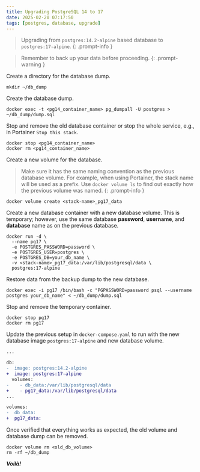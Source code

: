 ```yaml
---
title: Upgrading PostgreSQL 14 to 17
date: 2025-02-20 07:17:50
tags: [postgres, database, upgrade]
---
```


> Upgrading from `postgres:14.2-alpine` based database to `postgres:17-alpine`.
{: .prompt-info }

> Remember to back up your data before proceeding.
{: .prompt-warning }

Create a directory for the database dump.

```shell
mkdir ~/db_dump
```

Create the database dump.

```shell
docker exec -t <pg14_container_name> pg_dumpall -U postgres > ~/db_dump/dump.sql
```

Stop and remove the old database container or stop the whole service, e.g., in Portainer `Stop this stack`.

```shell
docker stop <pg14_container_name>
docker rm <pg14_container_name>
```

Create a new volume for the database.

> Make sure it has the same naming convention as the previous database volume. For example, when using Portainer, the stack name will be used as a prefix. Use `docker volume ls` to find out exactly how the previous volume was named.
{: .prompt-info }

```shell
docker volume create <stack-name>_pg17_data
```

Create a new database container with a new database volume. This is temporary; however, use the same database **password**, **username**, and **database** name as on the previous database.

```shell
docker run -d \
  --name pg17 \
  -e POSTGRES_PASSWORD=password \
  -e POSTGRES_USER=postgres \
  -e POSTGRES_DB=your_db_name \
  -v <stack-name>_pg17_data:/var/lib/postgresql/data \
  postgres:17-alpine
```

Restore data from the backup dump to the new database.

```shell
docker exec -i pg17 /bin/bash -c "PGPASSWORD=password psql --username postgres your_db_name" < ~/db_dump/dump.sql
```

Stop and remove the temporary container.

```shell
docker stop pg17
docker rm pg17
```

Update the previous setup in `docker-compose.yaml` to run with the new database image `postgres:17-alpine` and new database volume.

```diff
...

db:
-  image: postgres:14.2-alpine
+  image: postgres:17-alpine
  volumes:
-    - db_data:/var/lib/postgresql/data
+    - pg17_data:/var/lib/postgresql/data
...

volumes:
-  db_data:
+  pg17_data:
```

Once verified that everything works as expected, the old volume and database dump can be removed.

```shell
docker volume rm <old_db_volume>
rm -rf ~/db_dump
```

**_Voilà!_**